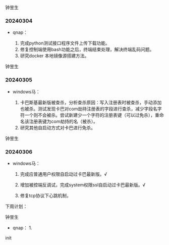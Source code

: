 钟昱生

### 20240304

* qnap：

  1. 完成python测试接口程序文件上传下载功能。
  2. 修复控制端使用bash功能之后，终端结束处理，解决终端乱码问题。
  3. 研究docker 本地镜像源搭建方法。


钟昱生

### 20240305

* windows马：

  1. 卡巴斯基最新版被查杀，分析查杀原因：写入注册表时被查杀，手动添加也被杀。测试发现卡巴对com劫持注册表的字段进行查杀，减少字段名字符一个则不会被杀。尝试新建少一个字符的注册表键（可以过免杀），重命名该注册表键为com劫持的名（被杀）。
  2. 研究其他自启动方式对卡巴进行免杀。


钟昱生

### 20240306

* windows马：

  1. 完成应普通用户权限自启动过卡巴最新版。√

  2. 增加被控端反调试，完成system权限ssl自启动过卡巴最新版。√

  3. 修复tcp协议下心跳机制，

     

下周计划：

钟昱生

* qnap：
  1. 





init 